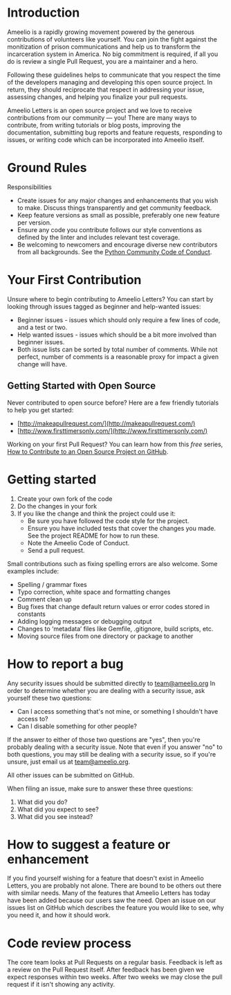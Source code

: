 # Introduction

Ameelio is a rapidly growing movement powered by the generous contributions of volunteers like yourself. You can join the fight against the monitization of prison communications and help us to transform the incarceration system in America. No big commitment is required, if all you do is review a single Pull Request, you are a maintainer and a hero.

Following these guidelines helps to communicate that you respect the time of the developers managing and developing this open source project. In return, they should reciprocate that respect in addressing your issue, assessing changes, and helping you finalize your pull requests.

Ameelio Letters is an open source project and we love to receive contributions from our community — you! There are many ways to contribute, from writing tutorials or blog posts, improving the documentation, submitting bug reports and feature requests, responding to issues, or writing code which can be incorporated into Ameelio itself.

# Ground Rules

Responsibilities
* Create issues for any major changes and enhancements that you wish to make. Discuss things transparently and get community feedback.
* Keep feature versions as small as possible, preferably one new feature per version.
* Ensure any code you contribute follows our style conventions as defined by the linter and includes relevant test coverage.
* Be welcoming to newcomers and encourage diverse new contributors from all backgrounds. See the [Python Community Code of Conduct](https://www.python.org/psf/codeofconduct/).

# Your First Contribution

Unsure where to begin contributing to Ameelio Letters? You can start by looking through issues tagged as beginner and help-wanted issues:
* Beginner issues - issues which should only require a few lines of code, and a test or two.
* Help wanted issues - issues which should be a bit more involved than beginner issues.
* Both issue lists can be sorted by total number of comments. While not perfect, number of comments is a reasonable proxy for impact a given change will have.

## Getting Started with Open Source

Never contributed to open source before? Here are a few friendly tutorials to help you get started:
* [http://makeapullrequest.com/](http://makeapullrequest.com/)
* [http://www.firsttimersonly.com/](http://www.firsttimersonly.com/)

Working on your first Pull Request? You can learn how from this *free* series, [How to Contribute to an Open Source Project on GitHub](https://egghead.io/series/how-to-contribute-to-an-open-source-project-on-github).

# Getting started

1. Create your own fork of the code
2. Do the changes in your fork
3. If you like the change and think the project could use it:
    * Be sure you have followed the code style for the project.
    * Ensure you have included tests that cover the changes you made. See the project README for how to run these.
    * Note the Ameelio Code of Conduct.
    * Send a pull request.

Small contributions such as fixing spelling errors are also welcome. Some examples include:
* Spelling / grammar fixes
* Typo correction, white space and formatting changes
* Comment clean up
* Bug fixes that change default return values or error codes stored in constants
* Adding logging messages or debugging output
* Changes to ‘metadata’ files like Gemfile, .gitignore, build scripts, etc.
* Moving source files from one directory or package to another

# How to report a bug
Any security issues should be submitted directly to team@ameelio.org
In order to determine whether you are dealing with a security issue, ask yourself these two questions:
* Can I access something that's not mine, or something I shouldn't have access to?
* Can I disable something for other people?

If the answer to either of those two questions are "yes", then you're probably dealing with a security issue. Note that even if you answer "no" to both questions, you may still be dealing with a security issue, so if you're unsure, just email us at team@ameelio.org.

All other issues can be submitted on GitHub.

When filing an issue, make sure to answer these three questions:

1. What did you do?
2. What did you expect to see?
3. What did you see instead?

# How to suggest a feature or enhancement

If you find yourself wishing for a feature that doesn't exist in Ameelio Letters, you are probably not alone. There are bound to be others out there with similar needs. Many of the features that Ameelio Letters has today have been added because our users saw the need. Open an issue on our issues list on GitHub which describes the feature you would like to see, why you need it, and how it should work.

# Code review process

The core team looks at Pull Requests on a regular basis. Feedback is left as a review on the Pull Request itself.
After feedback has been given we expect responses within two weeks. After two weeks we may close the pull request if it isn't showing any activity.
